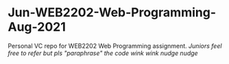 # Jun-WEB2202-Web-Programming-Aug-2021

Personal VC repo for WEB2202 Web Programming assignment.
_Juniors feel free to refer but pls "paraphrase" the code *wink wink nudge nudge*_
